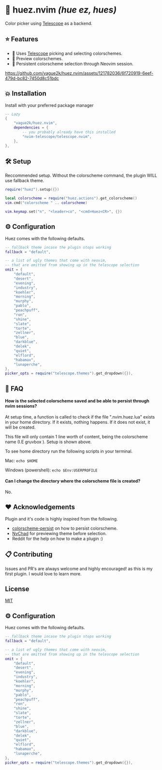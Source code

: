 
# 🎨 huez.nvim *(hue ez, hues)*

Color picker using [Telescope](https://github.com/nvim-telescope/telescope.nvim) as a backend.


## ⭐️ Features
- 🔭 Uses [Telescope](https://github.com/nvim-telescope/telescope.nvim) picking and selecting colorschemes.
- 🌄 Preview colorschemes.
- 💾 Persistent colorscheme selection through Neovim session.

https://github.com/vague2k/huez.nvim/assets/121782036/6f720919-6eef-479d-bc82-7450d8c51bdc

## 💥 Installation

Install with your preferred package manager

```lua
-- Lazy
{
    "vague2k/huez.nvim",
    dependencies = {
        -- you probably already have this installed
        "nvim-telescope/telescope.nvim",
    },
},
```
    
## 🛠 Setup
Reccommended setup. Without the colorscheme command, the plugin WILL use fallback theme.
```lua
require("huez").setup({})

local colorscheme = require("huez.actions").get_colorscheme()
vim.cmd("colorscheme " .. colorscheme)

vim.keymap.set("n", "<leader>co", "<cmd>Huez<CR>", {})

```
## ⚙️ Configuration
Huez comes with the following defaults.

```lua
-- fallback theme incase the plugin stops working
fallback = "default",

-- a list of ugly themes that come with neovim, 
-- that are omitted from showing up in the telescope selection
omit = {
    "default",
    "desert",
    "evening",
    "industry",
    "koehler",
    "morning",
    "murphy",
    "pablo",
    "peachpuff",
    "ron",
    "shine",
    "slate",
    "torte",
    "zellner",
    "blue",
    "darkblue",
    "delek",
    "quiet",
    "elflord",
    "habamax",
    "lunaperche",
},
picker_opts = require("telescope.themes").get_dropdown({}),

```
## 💭 FAQ

#### How is the selected colorscheme saved and be able to persist through nvim sessions?

At setup time, a function is called to check if the file ".nvim.huez.lua" exists in your home directory. If it exists, nothing happens. If it does not exist, it will be created.

This file will only contain 1 line worth of content, being the colorscheme name (I.E gruvbox <EOF>). Setup is shown above. 

To see home directory run the following scripts in your terminal.

Mac: `echo $HOME`

Windows (powershell): `echo $Env:USERPROFILE`
#### Can I change the directory where the colorscheme file is created?

No.


## ❤️ Acknowledgements
Plugin and it's code is highly inspired from the following.
 - [colorscheme-persist](https://github.com/propet/colorscheme-persist.nvim) on how to persist colorscheme.
 - [NvChad](https://github.com/NvChad/NvChad) for previewing theme before selection.
 - Reddit for the help on how to make a plugin :)


## 📋 Contributing

Issues and PR's are always welcome and highly encouraged! as this is my first plugin. I would love to learn more.


## License

[MIT](https://choosealicense.com/licenses/mit/)


## ⚙️ Configuration
Huez comes with the following defaults.

```lua
-- fallback theme incase the plugin stops working
fallback = "default",

-- a list of ugly themes that come with neovim, 
-- that are omitted from showing up in the telescope selection
omit = {
    "default",
    "desert",
    "evening",
    "industry",
    "koehler",
    "morning",
    "murphy",
    "pablo",
    "peachpuff",
    "ron",
    "shine",
    "slate",
    "torte",
    "zellner",
    "blue",
    "darkblue",
    "delek",
    "quiet",
    "elflord",
    "habamax",
    "lunaperche",
},
picker_opts = require("telescope.themes").get_dropdown({}),

```
